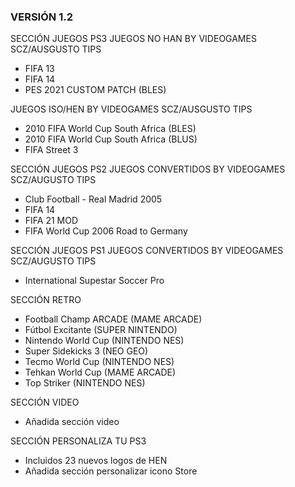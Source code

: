 ### VERSIÓN 1.2
SECCIÓN JUEGOS PS3
JUEGOS NO HAN BY VIDEOGAMES SCZ/AUSGUSTO TIPS
- FIFA 13
- FIFA 14
- PES 2021 CUSTOM PATCH (BLES)

JUEGOS ISO/HEN BY VIDEOGAMES SCZ/AUSGUSTO TIPS
- 2010 FIFA World Cup South Africa (BLES)
- 2010 FIFA World Cup South Africa (BLUS)
- FIFA Street 3

SECCIÓN JUEGOS PS2
JUEGOS CONVERTIDOS BY VIDEOGAMES SCZ/AUGUSTO TIPS
- Club Football - Real Madrid 2005
- FIFA 14
- FIFA 21 MOD
- FIFA World Cup 2006 Road to Germany

SECCIÓN JUEGOS PS1
JUEGOS CONVERTIDOS BY VIDEOGAMES SCZ/AUGUSTO TIPS
- International Supestar Soccer Pro

SECCIÓN RETRO
- Football Champ ARCADE (MAME ARCADE)
- Fútbol Excitante (SUPER NINTENDO)
- Nintendo World Cup (NINTENDO NES)
- Super Sidekicks 3 (NEO GEO)
- Tecmo World Cup (NINTENDO NES)
- Tehkan World Cup (MAME ARCADE)
- Top Striker (NINTENDO NES)

SECCIÓN VIDEO
- Añadida sección video 

SECCIÓN PERSONALIZA TU PS3
- Incluidos 23 nuevos logos de HEN
- Añadida sección personalizar icono Store



